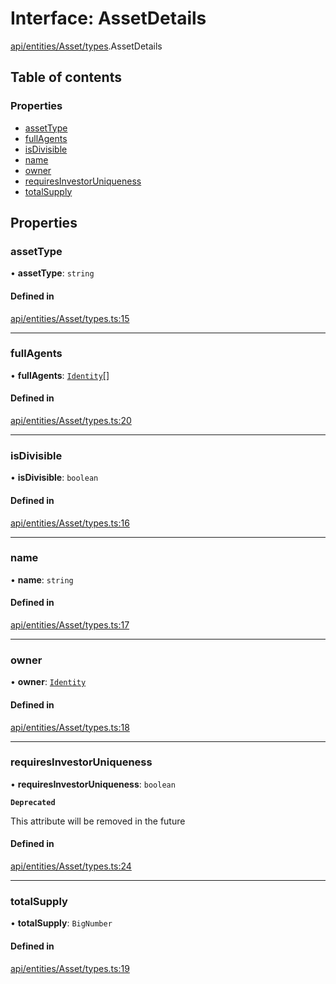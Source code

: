 # Interface: AssetDetails

[api/entities/Asset/types](../wiki/api.entities.Asset.types).AssetDetails

## Table of contents

### Properties

- [assetType](../wiki/api.entities.Asset.types.AssetDetails#assettype)
- [fullAgents](../wiki/api.entities.Asset.types.AssetDetails#fullagents)
- [isDivisible](../wiki/api.entities.Asset.types.AssetDetails#isdivisible)
- [name](../wiki/api.entities.Asset.types.AssetDetails#name)
- [owner](../wiki/api.entities.Asset.types.AssetDetails#owner)
- [requiresInvestorUniqueness](../wiki/api.entities.Asset.types.AssetDetails#requiresinvestoruniqueness)
- [totalSupply](../wiki/api.entities.Asset.types.AssetDetails#totalsupply)

## Properties

### assetType

• **assetType**: `string`

#### Defined in

[api/entities/Asset/types.ts:15](https://github.com/PolymeshAssociation/polymesh-sdk/blob/95e180d2/src/api/entities/Asset/types.ts#L15)

___

### fullAgents

• **fullAgents**: [`Identity`](../wiki/api.entities.Identity.Identity)[]

#### Defined in

[api/entities/Asset/types.ts:20](https://github.com/PolymeshAssociation/polymesh-sdk/blob/95e180d2/src/api/entities/Asset/types.ts#L20)

___

### isDivisible

• **isDivisible**: `boolean`

#### Defined in

[api/entities/Asset/types.ts:16](https://github.com/PolymeshAssociation/polymesh-sdk/blob/95e180d2/src/api/entities/Asset/types.ts#L16)

___

### name

• **name**: `string`

#### Defined in

[api/entities/Asset/types.ts:17](https://github.com/PolymeshAssociation/polymesh-sdk/blob/95e180d2/src/api/entities/Asset/types.ts#L17)

___

### owner

• **owner**: [`Identity`](../wiki/api.entities.Identity.Identity)

#### Defined in

[api/entities/Asset/types.ts:18](https://github.com/PolymeshAssociation/polymesh-sdk/blob/95e180d2/src/api/entities/Asset/types.ts#L18)

___

### requiresInvestorUniqueness

• **requiresInvestorUniqueness**: `boolean`

**`Deprecated`**

 This attribute will be removed in the future

#### Defined in

[api/entities/Asset/types.ts:24](https://github.com/PolymeshAssociation/polymesh-sdk/blob/95e180d2/src/api/entities/Asset/types.ts#L24)

___

### totalSupply

• **totalSupply**: `BigNumber`

#### Defined in

[api/entities/Asset/types.ts:19](https://github.com/PolymeshAssociation/polymesh-sdk/blob/95e180d2/src/api/entities/Asset/types.ts#L19)
